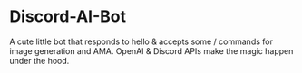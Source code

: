 # Discord-AI-Bot
A cute little bot that responds to hello &amp; accepts some / commands for image generation and AMA. OpenAI &amp; Discord APIs make the magic happen under the hood. 
